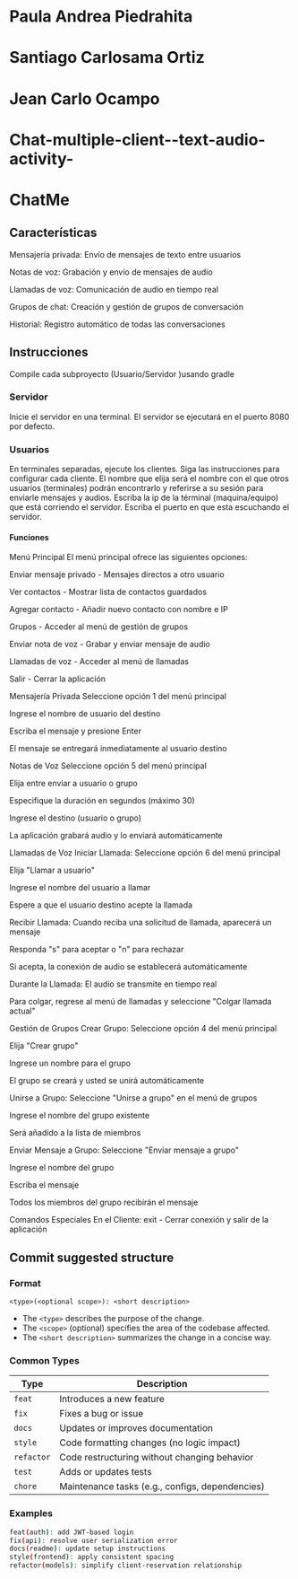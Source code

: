 # Paula Andrea Piedrahita
# Santiago Carlosama Ortiz
# Jean Carlo Ocampo

# Chat-multiple-client--text-audio-activity-
# ChatMe

## Características

Mensajería privada: Envío de mensajes de texto entre usuarios

Notas de voz: Grabación y envío de mensajes de audio

Llamadas de voz: Comunicación de audio en tiempo real

Grupos de chat: Creación y gestión de grupos de conversación

Historial: Registro automático de todas las conversaciones

## Instrucciones

Compile cada subproyecto (Usuario/Servidor )usando gradle

### Servidor

Inicie el servidor en una terminal.
El servidor se ejecutará en el puerto 8080 por defecto.

### Usuarios

En terminales separadas, ejecute los clientes.
Siga las instrucciones para configurar cada cliente.
El nombre que elija será el nombre con el que otros usuarios (terminales) podrán encontrarlo y referirse a su sesión para enviarle mensajes y audios.
Escriba la ip de la términal (maquina/equipo) que está corriendo el servidor. Escriba el puerto en que esta escuchando el servidor.

#### Funciones 

Menú Principal
El menú principal ofrece las siguientes opciones:

Enviar mensaje privado - Mensajes directos a otro usuario

Ver contactos - Mostrar lista de contactos guardados

Agregar contacto - Añadir nuevo contacto con nombre e IP

Grupos - Acceder al menú de gestión de grupos

Enviar nota de voz - Grabar y enviar mensaje de audio

Llamadas de voz - Acceder al menú de llamadas

Salir - Cerrar la aplicación

Mensajería Privada
Seleccione opción 1 del menú principal

Ingrese el nombre de usuario del destino

Escriba el mensaje y presione Enter

El mensaje se entregará inmediatamente al usuario destino

Notas de Voz
Seleccione opción 5 del menú principal

Elija entre enviar a usuario o grupo

Especifique la duración en segundos (máximo 30)

Ingrese el destino (usuario o grupo)

La aplicación grabará audio y lo enviará automáticamente

Llamadas de Voz
Iniciar Llamada:
Seleccione opción 6 del menú principal

Elija "Llamar a usuario"

Ingrese el nombre del usuario a llamar

Espere a que el usuario destino acepte la llamada

Recibir Llamada:
Cuando reciba una solicitud de llamada, aparecerá un mensaje

Responda "s" para aceptar o "n" para rechazar

Si acepta, la conexión de audio se establecerá automáticamente

Durante la Llamada:
El audio se transmite en tiempo real

Para colgar, regrese al menú de llamadas y seleccione "Colgar llamada actual"

Gestión de Grupos
Crear Grupo:
Seleccione opción 4 del menú principal

Elija "Crear grupo"

Ingrese un nombre para el grupo

El grupo se creará y usted se unirá automáticamente

Unirse a Grupo:
Seleccione "Unirse a grupo" en el menú de grupos

Ingrese el nombre del grupo existente

Será añadido a la lista de miembros

Enviar Mensaje a Grupo:
Seleccione "Enviar mensaje a grupo"

Ingrese el nombre del grupo

Escriba el mensaje

Todos los miembros del grupo recibirán el mensaje

Comandos Especiales
En el Cliente:
exit - Cerrar conexión y salir de la aplicación

## Commit suggested structure

### Format

`<type>(<optional scope>): <short description>`


- The `<type>` describes the purpose of the change.
- The `<scope>` (optional) specifies the area of the codebase affected.
- The `<short description>` summarizes the change in a concise way.

### Common Types

| Type     | Description                                      |
|----------|--------------------------------------------------|
| `feat`   | Introduces a new feature                         |
| `fix`    | Fixes a bug or issue                             |
| `docs`   | Updates or improves documentation                |
| `style`  | Code formatting changes (no logic impact)        |
| `refactor` | Code restructuring without changing behavior   |
| `test`   | Adds or updates tests                            |
| `chore`  | Maintenance tasks (e.g., configs, dependencies)  |

### Examples

```bash
feat(auth): add JWT-based login
fix(api): resolve user serialization error
docs(readme): update setup instructions
style(frontend): apply consistent spacing
refactor(models): simplify client-reservation relationship



